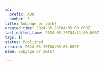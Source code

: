 ```yaml
---
id:
  prefix: ABO
  number: 5
title: Subpage or smth?
created_time: 2024-05-20T04:05:00.000Z
last_edited_time: 2024-05-20T04:31:00.000Z
tags: []
status: Published
created: 2024-05-20T04:05:00.000Z
name: Subpage or smth?

---
```

